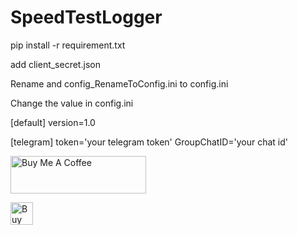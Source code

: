 ﻿# SpeedTestLogger


pip install -r requirement.txt


add client_secret.json


Rename and config_RenameToConfig.ini to config.ini


Change the value in config.ini


[default]
version=1.0

[telegram]
token='your telegram token'
GroupChatID='your chat id'


<a href="https://www.buymeacoffee.com/wasimakhtar" target="_blank"><img src="https://cdn.buymeacoffee.com/buttons/v2/default-yellow.png" alt="Buy Me A Coffee" style="height: 60px !important;width: 217px !important;" ></a>

<a href='https://ko-fi.com/V7V62TG2H' target='_blank'><img height='36' style='border:0px;height:36px;' src='https://cdn.ko-fi.com/cdn/kofi2.png?v=2' border='0' alt='Buy Me a Coffee at ko-fi.com' /></a>
